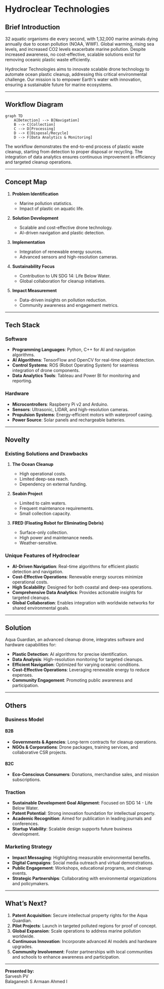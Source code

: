 # Hydroclear Technologies

## Brief Introduction

32 aquatic organisms die every second, with 1,32,000 marine animals dying annually due to ocean pollution (NOAA, WWF). Global warming, rising sea levels, and increased CO2 levels exacerbate marine pollution. Despite increased awareness, no cost-effective, scalable solutions exist for removing oceanic plastic waste efficiently.

Hydroclear Technologies aims to innovate scalable drone technology to automate ocean plastic cleanup, addressing this critical environmental challenge. Our mission is to empower Earth's water with innovation, ensuring a sustainable future for marine ecosystems.

---

## Workflow Diagram

```mermaid
graph TD
    A[Detection] --> B[Navigation]
    B --> C[Collection]
    C --> D[Processing]
    D --> E[Disposal/Recycle]
    D --> F[Data Analytics & Monitoring]
```

The workflow demonstrates the end-to-end process of plastic waste cleanup, starting from detection to proper disposal or recycling. The integration of data analytics ensures continuous improvement in efficiency and targeted cleanup operations.

---

## Concept Map

1. **Problem Identification**

   - Marine pollution statistics.
   - Impact of plastic on aquatic life.

2. **Solution Development**

   - Scalable and cost-effective drone technology.
   - AI-driven navigation and plastic detection.

3. **Implementation**

   - Integration of renewable energy sources.
   - Advanced sensors and high-resolution cameras.

4. **Sustainability Focus**

   - Contribution to UN SDG 14: Life Below Water.
   - Global collaboration for cleanup initiatives.

5. **Impact Measurement**
   - Data-driven insights on pollution reduction.
   - Community awareness and engagement metrics.

---

## Tech Stack

### Software

- **Programming Languages**: Python, C++ for AI and navigation algorithms.
- **AI Algorithms**: TensorFlow and OpenCV for real-time object detection.
- **Control Systems**: ROS (Robot Operating System) for seamless integration of drone components.
- **Data Analytics Tools**: Tableau and Power BI for monitoring and reporting.

### Hardware

- **Microcontrollers**: Raspberry Pi v2 and Arduino.
- **Sensors**: Ultrasonic, LIDAR, and high-resolution cameras.
- **Propulsion Systems**: Energy-efficient motors with waterproof casing.
- **Power Source**: Solar panels and rechargeable batteries.

---

## Novelty

### Existing Solutions and Drawbacks

1. **The Ocean Cleanup**

   - High operational costs.
   - Limited deep-sea reach.
   - Dependency on external funding.

2. **Seabin Project**

   - Limited to calm waters.
   - Frequent maintenance requirements.
   - Small collection capacity.

3. **FRED (Floating Robot for Eliminating Debris)**
   - Surface-only collection.
   - High power and maintenance needs.
   - Weather-sensitive.

### Unique Features of Hydroclear

- **AI-Driven Navigation**: Real-time algorithms for efficient plastic detection and navigation.
- **Cost-Effective Operations**: Renewable energy sources minimize operational costs.
- **High Scalability**: Designed for both coastal and deep-sea operations.
- **Comprehensive Data Analytics**: Provides actionable insights for targeted cleanups.
- **Global Collaboration**: Enables integration with worldwide networks for shared environmental goals.

---

## Solution

Aqua Guardian, an advanced cleanup drone, integrates software and hardware capabilities for:

- **Plastic Detection**: AI algorithms for precise identification.
- **Data Analysis**: High-resolution monitoring for targeted cleanups.
- **Efficient Navigation**: Optimized for varying oceanic conditions.
- **Cost-Effective Operations**: Leveraging renewable energy to reduce expenses.
- **Community Engagement**: Promoting public awareness and participation.

---

## Others

### Business Model

#### B2B

- **Governments & Agencies**: Long-term contracts for cleanup operations.
- **NGOs & Corporations**: Drone packages, training services, and collaborative CSR projects.

#### B2C

- **Eco-Conscious Consumers**: Donations, merchandise sales, and mission subscriptions.

### Traction

- **Sustainable Development Goal Alignment**: Focused on SDG 14 - Life Below Water.
- **Patent Potential**: Strong innovation foundation for intellectual property.
- **Academic Recognition**: Aimed for publication in leading journals and conferences.
- **Startup Viability**: Scalable design supports future business development.

### Marketing Strategy

- **Impact Messaging**: Highlighting measurable environmental benefits.
- **Digital Campaigns**: Social media outreach and virtual demonstrations.
- **Public Engagement**: Workshops, educational programs, and cleanup events.
- **Strategic Partnerships**: Collaborating with environmental organizations and policymakers.

---

## What’s Next?

1. **Patent Acquisition**: Secure intellectual property rights for the Aqua Guardian.
2. **Pilot Projects**: Launch in targeted polluted regions for proof of concept.
3. **Global Expansion**: Scale operations to address marine pollution worldwide.
4. **Continuous Innovation**: Incorporate advanced AI models and hardware upgrades.
5. **Community Involvement**: Foster partnerships with local communities and schools to enhance awareness and participation.

---

**Presented by:**  
Sarvesh PV   
Balaganesh S 
Armaan Ahmed I 
